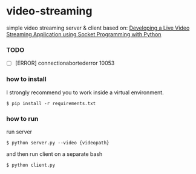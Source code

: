 # video-streaming

simple video streaming server & client based on: [Developing a Live Video Streaming Application using Socket Programming with Python](https://medium.com/nerd-for-tech/developing-a-live-video-streaming-application-using-socket-programming-with-python-6bc24e522f19)



### TODO

- [ ] [ERROR] connectionabortederror 10053



### how to install

I strongly recommend you to work inside a virtual environment.

```
$ pip install -r requirements.txt
```



### how to run

run server

```
$ python server.py --video {videopath}
```



and then run client on a separate bash

```
$ python client.py
```

